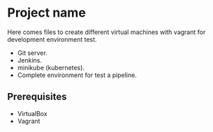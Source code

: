 # Project name

Here comes files to create different virtual machines with vagrant for development environment test.

- Git server.
- Jenkins.
- minikube (kubernetes).
- Complete environment for test a pipeline.

## Prerequisites

- VirtualBox
- Vagrant
